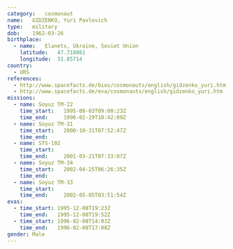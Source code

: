```yaml
---
category:	cosmonaut
name:	GIDZENKO, Yuri Pavlovich
type:	military
dob:	1962-03-26
birthplace:
  - name:	Elanets, Ukraine, Soviet Union
    latitude:	47.710861
    longitude:	31.85714
country:
  - URS
references:
  - http://www.spacefacts.de/bios/cosmonauts/english/gidzenko_yuri.htm
  - http://www.spacefacts.de/eva/cosmonauts/english/gidzenko_yuri.htm
missions:
  - name: Soyuz TM-22
    time_start:   1995-09-03T09:00:23Z
    time_end:     1996-02-29T10:42:09Z
  - name: Soyuz TM-31
    time_start:   2000-10-31T07:52:47Z
    time_end:     
  - name: STS-102
    time_start:   
    time_end:     2001-03-21T07:33:07Z
  - name: Soyuz TM-34
    time_start:   2002-04-25T06:26:35Z
    time_end:     
  - name: Soyuz TM-33
    time_start:   
    time_end:     2002-05-05T03:51:54Z
evas:
  - time_start: 1995-12-08T19:23Z
    time_end:   1995-12-08T19:52Z
  - time_start: 1996-02-08T14:03Z
    time_end:   1996-02-08T17:08Z
gender:	Male
---
```

